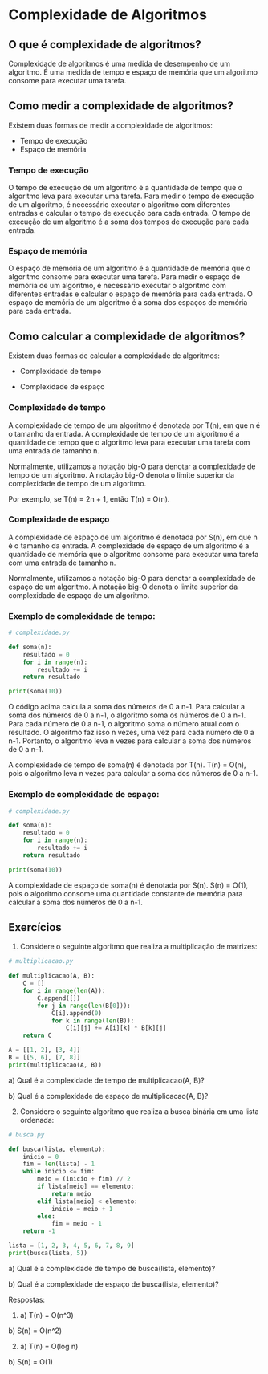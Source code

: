 # Complexidade de Algoritmos 

## O que é complexidade de algoritmos?

Complexidade de algoritmos é uma medida de desempenho de um algoritmo. É uma medida de tempo e espaço de memória que um algoritmo consome para executar uma tarefa.

## Como medir a complexidade de algoritmos?

Existem duas formas de medir a complexidade de algoritmos:

- Tempo de execução
- Espaço de memória

### Tempo de execução

O tempo de execução de um algoritmo é a quantidade de tempo que o algoritmo leva para executar uma tarefa. Para medir o tempo de execução de um algoritmo, é necessário executar o algoritmo com diferentes entradas e calcular o tempo de execução para cada entrada. O tempo de execução de um algoritmo é a soma dos tempos de execução para cada entrada.

### Espaço de memória

O espaço de memória de um algoritmo é a quantidade de memória que o algoritmo consome para executar uma tarefa. Para medir o espaço de memória de um algoritmo, é necessário executar o algoritmo com diferentes entradas e calcular o espaço de memória para cada entrada. O espaço de memória de um algoritmo é a soma dos espaços de memória para cada entrada.

## Como calcular a complexidade de algoritmos?

Existem duas formas de calcular a complexidade de algoritmos:

- Complexidade de tempo

- Complexidade de espaço

### Complexidade de tempo

A complexidade de tempo de um algoritmo é denotada por T(n), em que n é o tamanho da entrada. A complexidade de tempo de um algoritmo é a quantidade de tempo que o algoritmo leva para executar uma tarefa com uma entrada de tamanho n. 

Normalmente, utilizamos a notação big-O para denotar a complexidade de tempo de um algoritmo. A notação big-O denota o limite superior da complexidade de tempo de um algoritmo. 

Por exemplo, se T(n) = 2n + 1, então T(n) = O(n).

### Complexidade de espaço

A complexidade de espaço de um algoritmo é denotada por S(n), em que n é o tamanho da entrada. A complexidade de espaço de um algoritmo é a quantidade de memória que o algoritmo consome para executar uma tarefa com uma entrada de tamanho n.

Normalmente, utilizamos a notação big-O para denotar a complexidade de espaço de um algoritmo. A notação big-O denota o limite superior da complexidade de espaço de um algoritmo. 


### Exemplo de complexidade de tempo: 

```python
# complexidade.py

def soma(n):
    resultado = 0
    for i in range(n):
        resultado += i
    return resultado

print(soma(10))
```

O código acima calcula a soma dos números de 0 a n-1. Para calcular a soma dos números de 0 a n-1, o algoritmo soma os números de 0 a n-1. Para cada número de 0 a n-1, o algoritmo soma o número atual com o resultado. O algoritmo faz isso n vezes, uma vez para cada número de 0 a n-1. Portanto, o algoritmo leva n vezes para calcular a soma dos números de 0 a n-1.

A complexidade de tempo de soma(n) é denotada por T(n). T(n) = O(n), pois o algoritmo leva n vezes para calcular a soma dos números de 0 a n-1.

### Exemplo de complexidade de espaço: 

```python
# complexidade.py

def soma(n):
    resultado = 0
    for i in range(n):
        resultado += i
    return resultado

print(soma(10))

```

A complexidade de espaço de soma(n) é denotada por S(n). S(n) = O(1), pois o algoritmo consome uma quantidade constante de memória para calcular a soma dos números de 0 a n-1.

## Exercícios

1. Considere o seguinte algoritmo que realiza a multiplicação de matrizes:

```python
# multiplicacao.py

def multiplicacao(A, B):
    C = []
    for i in range(len(A)):
        C.append([])
        for j in range(len(B[0])):
            C[i].append(0)
            for k in range(len(B)):
                C[i][j] += A[i][k] * B[k][j]
    return C

A = [[1, 2], [3, 4]]
B = [[5, 6], [7, 8]]
print(multiplicacao(A, B))
```

a) Qual é a complexidade de tempo de multiplicacao(A, B)?

b) Qual é a complexidade de espaço de multiplicacao(A, B)?

2. Considere o seguinte algoritmo que realiza a busca binária em uma lista ordenada:

```python
# busca.py

def busca(lista, elemento):
    inicio = 0
    fim = len(lista) - 1
    while inicio <= fim:
        meio = (inicio + fim) // 2
        if lista[meio] == elemento:
            return meio
        elif lista[meio] < elemento:
            inicio = meio + 1
        else:
            fim = meio - 1
    return -1

lista = [1, 2, 3, 4, 5, 6, 7, 8, 9]
print(busca(lista, 5))
```

a) Qual é a complexidade de tempo de busca(lista, elemento)?

b) Qual é a complexidade de espaço de busca(lista, elemento)?

Respostas:

1. a) T(n) = O(n^3)

b) S(n) = O(n^2)

2. a) T(n) = O(log n)

b) S(n) = O(1)





